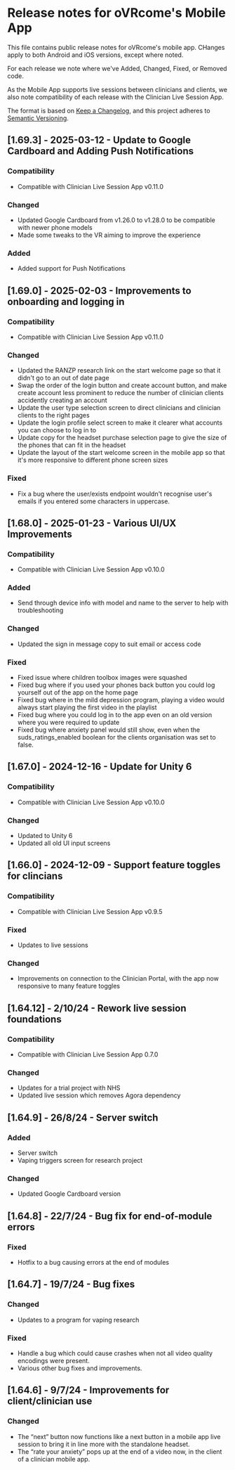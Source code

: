 # Release notes for oVRcome's Mobile App

This file contains public release notes for oVRcome's mobile app. CHanges apply to both Android and iOS versions, except where noted.

For each release we note where we've Added, Changed, Fixed, or Removed code.

As the Mobile App supports live sessions between clinicians and clients, we also note compatibility of each release with the Clinician Live Session App.

The format is based on [Keep a Changelog](https://keepachangelog.com/en/1.1.0/),
and this project adheres to [Semantic Versioning](https://semver.org/spec/v2.0.0.html).

## [1.69.3] - 2025-03-12 - Update to Google Cardboard and Adding Push Notifications
### Compatibility

- Compatible with Clinician Live Session App v0.11.0
  
### Changed
* Updated Google Cardboard from v1.26.0 to v1.28.0 to be compatible with newer phone models
* Made some tweaks to the VR aiming to improve the experience

### Added
* Added support for Push Notifications

## [1.69.0] - 2025-02-03 - Improvements to onboarding and logging in
### Compatibility

- Compatible with Clinician Live Session App v0.11.0
  
### Changed
* Updated the RANZP research link on the start welcome page so that it didn't go to an out of date page
* Swap the order of the login button and create account button, and make create account less prominent to reduce the number of clinician clients accidently creating an account
* Update the user type selection screen to direct clinicians and clinician clients to the right pages
* Update the login profile select screen to make it clearer what accounts you can choose to log in to
* Update copy for the headset purchase selection page to give the size of the phones that can fit in the headset
* Update the layout of the start welcome screen in the mobile app so that it's more responsive to different phone screen sizes

### Fixed
* Fix a bug where the user/exists endpoint wouldn't recognise user's emails if you entered some characters in uppercase.

## [1.68.0] - 2025-01-23 - Various UI/UX Improvements
### Compatibility

- Compatible with Clinician Live Session App v0.10.0

### Added
* Send through device info with model and name to the server to help with troubleshooting
  
### Changed
* Updated the sign in message copy to suit email or access code

### Fixed
* Fixed issue where children toolbox images were squashed
* Fixed bug where if you used your phones back button you could log yourself out of the app on the home page
* Fixed bug where in the mild depression program, playing a video would always start playing the first video in the playlist
* Fixed bug where you could log in to the app even on an old version where you were required to update
* Fixed bug where anxiety panel would still show, even when the suds_ratings_enabled boolean for the clients organisation was set to false.

## [1.67.0] - 2024-12-16 - Update for Unity 6

### Compatibility

- Compatible with Clinician Live Session App v0.10.0

### Changed

- Updated to Unity 6
- Updated all old UI input screens

## [1.66.0] - 2024-12-09 - Support feature toggles for clincians

### Compatibility

- Compatible with Clinician Live Session App v0.9.5

### Fixed

- Updates to live sessions

### Changed

- Improvements on connection to the Clinician Portal, with the app now responsive to many feature toggles


## [1.64.12] - 2/10/24 - Rework live session foundations

### Compatibility

- Compatible with Clinician Live Session App 0.7.0

### Changed

- Updates for a trial project with NHS
- Updated live session which removes Agora dependency

## [1.64.9] - 26/8/24 - Server switch

### Added

- Server switch
- Vaping triggers screen for research project

### Changed

- Updated Google Cardboard version

## [1.64.8] - 22/7/24 - Bug fix for end-of-module errors

### Fixed

- Hotfix to a bug causing errors at the end of modules

## [1.64.7] - 19/7/24 - Bug fixes

### Changed

- Updates to a program for vaping research

### Fixed

- Handle a bug which could cause crashes when not all video quality encodings were present.
- Various other bug fixes and improvements.

## [1.64.6] - 9/7/24 - Improvements for client/clinician use

### Changed

- The “next” button now functions like a next button in a mobile app live session to bring it in line more with the standalone headset.
- The “rate your anxiety” pops up at the end of a video now, in the client of a clinician mobile app.
